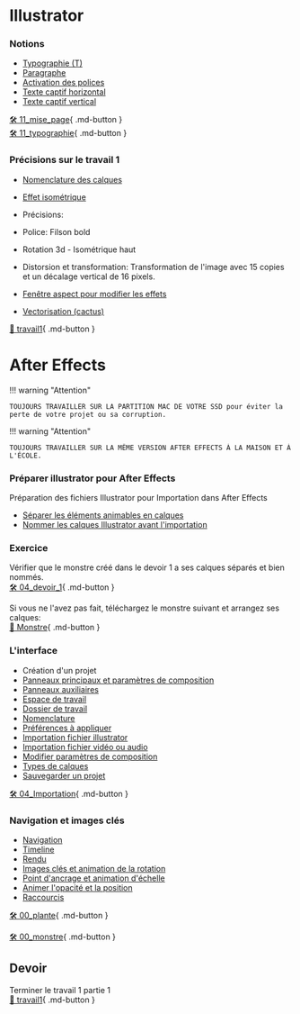 # Illustrator   
### Notions


- <a href="https://cmontmorency365.sharepoint.com/:v:/s/TIM-582214-Animation2d77/EY32kr9fiIBKk6377mmLce4B0_gSdA9FPrqZuup9MkJIAw?e=1TF1SI">Typographie (T)</a>
- <a href="https://cmontmorency365.sharepoint.com/:v:/s/TIM-582214-Animation2d77/EaKBbLH7h-FDiwKI-FGe5AkBqraWHZlF1Ec0192Ctjw3eg?e=shhqmb">Paragraphe</a>
- <a href="https://cmontmorency365.sharepoint.com/:v:/s/TIM-582214-Animation2d77/EShlgqaZhONJkmNl81kxbx8Bl9jVH0iWfnlji4nEW6oUOA?e=5CV4Qf">Activation des polices</a>
- <a href="https://cmontmorency365.sharepoint.com/:v:/s/TIM-582214-Animation2d77/ESzwupB5CgBMqzWMgS6_CXcBh5iB6h0wXK3QYmZCTALSvg?e=ZRHnrk">Texte captif horizontal</a>
- <a href="https://cmontmorency365.sharepoint.com/:v:/s/TIM-582214-Animation2d77/EbU9cAE0CrRLiPjL2sq9X_wBrzs3ey_2mCmVN8gjAmmGXQ?e=UtW8iM">Texte captif vertical</a>
 
[🛠️ 11_mise_page](exercice_ai/11_mise_page.md){ .md-button }          
[🛠️ 11_typographie](exercice_ai/11_typographie.md){ .md-button }          
      
### Précisions sur le travail 1


- <a href="https://cmontmorency365.sharepoint.com/:f:/s/TIM-582214-Animation2d77/EhR-OzQO_t1KkGjAf0Wu6nMB38jUZ55LbFHtxw4f33XqFg?e=eZSTew">Nomenclature des calques</a>
- <a href="https://cmontmorency365.sharepoint.com/:v:/s/TIM-582214-Animation2d77/EWhHJDR4d8dLqQk6Ydf5JwIByxBq09dSlQE-TyI3ey6nsQ?e=aE9ct2">Effet isométrique</a> 
    
 - Précisions: 
  - Police: Filson bold
  - Rotation 3d - Isométrique haut
  - Distorsion et transformation: Transformation de l'image avec 15 copies et un décalage vertical de 16 pixels.
    
- <a href="https://cmontmorency365.sharepoint.com/:v:/s/TIM-582214-Animation2d77/EZakrA8bd5pDl5icN3ZK-fUBBsJ8RFupt5gy5ARiQodK-A?e=Xdl0zu">Fenêtre aspect pour modifier les effets</a>
- <a href="https://cmontmorency365.sharepoint.com/:v:/s/TIM-582214-Animation2d77/Eer-AKJaa51Il5nqJTM7UbABHoNzo-lIuMaDOoveaLOarQ?e=5RYdSY">Vectorisation (cactus)</a>
 
[💼 travail1](exercice_ai/travail1.md){ .md-button }          


         
# After Effects   
!!! warning "Attention"

    TOUJOURS TRAVAILLER SUR LA PARTITION MAC DE VOTRE SSD pour éviter la perte de votre projet ou sa corruption.
!!! warning "Attention"

    TOUJOURS TRAVAILLER SUR LA MÊME VERSION AFTER EFFECTS À LA MAISON ET À L'ÉCOLE.


### Préparer illustrator pour After Effects
Préparation des fichiers Illustrator pour Importation dans After Effects   
- <a href="https://cmontmorency365.sharepoint.com/:v:/s/TIM-582214-Animation2d77/ERC8vR9l20BLpguxQ-27JOABlZ5BHqBPrMKReA9RR14vGQ?e=1B2vQt">Séparer les éléments animables en calques</a>
- <a href="https://cmontmorency365.sharepoint.com/:v:/s/TIM-582214-Animation2d77/Eea10yK5n49Im7lS5wwrmU4B2s_D1WXRAE4q_WH_ECWHww?e=q5R6ay">Nommer les calques Illustrator avant l'importation</a>

### Exercice
Vérifier que le monstre créé dans le devoir 1 a ses calques séparés et bien nommés.   
[🛠️ 04_devoir_1](exercice_ai/04_devoir_1.md){ .md-button }       
    
Si vous ne l'avez pas fait, téléchargez le monstre suivant et arrangez ses calques:   
[📁 Monstre](https://cmontmorency365.sharepoint.com/:u:/s/TIM-582214-Animation2d77/EWi1_GaSvppBiCzFhWwRJ0oBXEHKaL-Eeuk9GKV11NlO1Q?e=hftzg5){ .md-button }       
      
### L'interface

- Création d'un projet
- <a href="https://cmontmorency365.sharepoint.com/:v:/s/TIM-582214-Animation2d77/EcMGT9eItHpIrAroQIcSz3cBdRNQ7siTwaSilei1uwz6gg?e=25YsK4">Panneaux principaux et paramètres de composition</a>
- <a href="https://cmontmorency365.sharepoint.com/:v:/s/TIM-582214-Animation2d77/EdEEaFQVg-RIjdRvRniXXBUBqZ6XUxIkakD8CnRBnNcDPw?e=jSFYkv">Panneaux auxiliaires</a>
- <a href="https://cmontmorency365.sharepoint.com/:v:/s/TIM-582214-Animation2d77/EfzysRdU6jxLrTHOFoCQwXIB6T4YsNQBTTI-ml_Z888P6w?e=Y0smGl">Espace de travail</a>
- <a href="https://cmontmorency365.sharepoint.com/:f:/s/TIM-582214-Animation2d77/EhzUB0lTSO9Ehv18Q2naNSMBikNXXcw6-kzL57D-53bdPw?e=yZrHqU">Dossier de travail</a>
- <a href="https://cmontmorency365.sharepoint.com/:f:/s/TIM-582214-Animation2d77/EroPEQz5CaZLpvGaQ0BK7foBdPGf2aoAMNaE809KuBt-1Q?e=xDQWAc">Nomenclature</a>
- <a href="https://cmontmorency365.sharepoint.com/:v:/s/TIM-582214-Animation2d77/EaQcYwjrNwRBqnEbsOH_XocBkQT3nVjdKcWlVLM7ikmP8A?e=gNVdGe">Préférences à appliquer</a>
- <a href="https://cmontmorency365.sharepoint.com/:v:/s/TIM-582214-Animation2d77/EdI5lkKcDQJMgKe6_Wriwv8Btq28oIYdU8xMQoIEX2FbDA?e=sH6vh0">Importation fichier illustrator</a>
- <a href="https://cmontmorency365.sharepoint.com/:v:/s/TIM-582214-Animation2d77/EZY1QILy8DtGuo_Nnbh5Fj8BZWq0M4Y7cRlsTAlsmzVamA?e=M58afO">Importation fichier vidéo ou audio</a>
- <a href="https://cmontmorency365.sharepoint.com/:v:/s/TIM-582214-Animation2d77/EagHqA1NMj9NoWKY09FkHncBJRRMswfZV-VHkWKPoWgTmw?e=Qxzm1S">Modifier paramètres de composition</a>
- <a href="https://cmontmorency365.sharepoint.com/:v:/s/TIM-582214-Animation2d77/ESiq1Pmx6fVAgpn_4WQedi0B1MKoCvzqYGQG6J-PQZ5XVg?e=4r9i3U">Types de calques</a>
- <a href="https://cmontmorency365.sharepoint.com/:v:/s/TIM-582214-Animation2d77/ERyofeISfvxKtZ8OKe8x4fsBd02slRMJeM6lhKMqr-Oc0Q?e=1z1l4P">Sauvegarder un projet</a>
 

[🛠️ 04_Importation](exercices_ae/00_Importation.md){ .md-button }       

      
### Navigation et images clés

- <a href="https://cmontmorency365.sharepoint.com/:v:/s/TIM-582214-Animation2d77/Ebwcl7LCRlRKiL7GZ1TAP9gB3LT88_R0WBzXY6ml32ESTw?e=26w8t5">Navigation</a>
- <a href="https://cmontmorency365.sharepoint.com/:f:/s/TIM-582214-Animation2d77/EuxCIZHPf3dBuAk_nP5l7UwB1S4ff0POT6PLr9e4287F1Q?e=XkndTq">Timeline</a>
- <a href="https://cmontmorency365.sharepoint.com/:v:/s/TIM-582214-Animation2d77/ESulun0F9QlKjay1FndPksYBdmpo481bysaKWTF7rHberQ?e=2XvAOO">Rendu</a>
- <a href="https://cmontmorency365.sharepoint.com/:v:/s/TIM-582214-Animation2d77/EVapWwZMLeVLn2wMoBIisQoBNV_488mp3fbZrrCy0ZInZw?e=FgQO25">Images clés et animation de la rotation</a>
- <a href="https://cmontmorency365.sharepoint.com/:v:/s/TIM-582214-Animation2d77/Eb_DJ4Gt0kBKuplITlBzjmEB8Lq3gzWwRGVCRazTuaq3sg?e=imMx4l">Point d'ancrage et animation d'échelle</a>
- <a href="https://cmontmorency365.sharepoint.com/:v:/s/TIM-582214-Animation2d77/Eb5j__Al7_dLkYgOKZp7nkQBFIzCYnofq22qMbRjYj2DuQ?e=Sae66h">Animer l'opacité et la position</a>
- <a href="https://cmontmorency365.sharepoint.com/:v:/s/TIM-582214-Animation2d77/EXiNcsHF3DdOro1QgYv5JzUBu2m3qFm7S_CI6t764SOcUg?e=hKjnBr">Raccourcis</a>
 

[🛠️ 00_plante](exercices_ae/00_plante.md){ .md-button }       

[🛠️ 00_monstre](exercices_ae/00_monstre.md){ .md-button }       

      
## Devoir
Terminer le travail 1 partie 1     
[💼 travail1](exercice_ai/travail1.md){ .md-button }         
